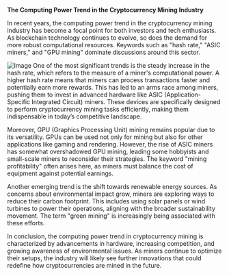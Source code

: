 **The Computing Power Trend in the Cryptocurrency Mining Industry**

In recent years, the computing power trend in the cryptocurrency mining industry has become a focal point for both investors and tech enthusiasts. As blockchain technology continues to evolve, so does the demand for more robust computational resources. Keywords such as "hash rate," "ASIC miners," and "GPU mining" dominate discussions around this sector.


![Image](https://github.com/user-attachments/assets/31692037-0104-4703-abd1-696b6a7dd41b)
One of the most significant trends is the steady increase in the hash rate, which refers to the measure of a miner's computational power. A higher hash rate means that miners can process transactions faster and potentially earn more rewards. This has led to an arms race among miners, pushing them to invest in advanced hardware like ASIC (Application-Specific Integrated Circuit) miners. These devices are specifically designed to perform cryptocurrency mining tasks efficiently, making them indispensable in today’s competitive landscape.

Moreover, GPU (Graphics Processing Unit) mining remains popular due to its versatility. GPUs can be used not only for mining but also for other applications like gaming and rendering. However, the rise of ASIC miners has somewhat overshadowed GPU mining, leading some hobbyists and small-scale miners to reconsider their strategies. The keyword "mining profitability" often arises here, as miners must balance the cost of equipment against potential earnings.

Another emerging trend is the shift towards renewable energy sources. As concerns about environmental impact grow, miners are exploring ways to reduce their carbon footprint. This includes using solar panels or wind turbines to power their operations, aligning with the broader sustainability movement. The term "green mining" is increasingly being associated with these efforts.

In conclusion, the computing power trend in cryptocurrency mining is characterized by advancements in hardware, increasing competition, and growing awareness of environmental issues. As miners continue to optimize their setups, the industry will likely see further innovations that could redefine how cryptocurrencies are mined in the future.
